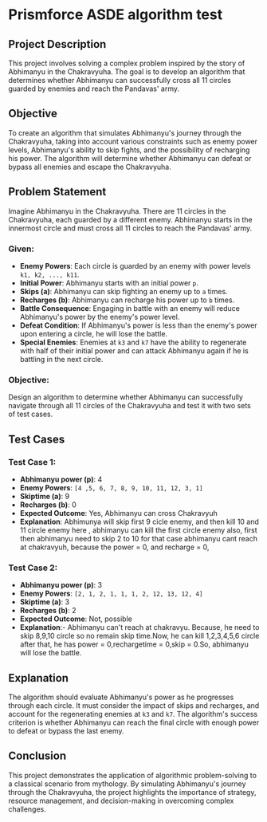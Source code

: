 # Prismforce ASDE algorithm test

## Project Description
This project involves solving a complex problem inspired by the story of Abhimanyu in the Chakravyuha. The goal is to develop an algorithm that determines whether Abhimanyu can successfully cross all 11 circles guarded by enemies and reach the Pandavas' army.

## Objective
To create an algorithm that simulates Abhimanyu's journey through the Chakravyuha, taking into account various constraints such as enemy power levels, Abhimanyu's ability to skip fights, and the possibility of recharging his power. The algorithm will determine whether Abhimanyu can defeat or bypass all enemies and escape the Chakravyuha.

## Problem Statement
Imagine Abhimanyu in the Chakravyuha. There are 11 circles in the Chakravyuha, each guarded by a different enemy. Abhimanyu starts in the innermost circle and must cross all 11 circles to reach the Pandavas' army.

### Given:
- **Enemy Powers**: Each circle is guarded by an enemy with power levels `k1, k2, ..., k11`.
- **Initial Power**: Abhimanyu starts with an initial power `p`.
- **Skips (a)**: Abhimanyu can skip fighting an enemy up to `a` times.
- **Recharges (b)**: Abhimanyu can recharge his power up to `b` times.
- **Battle Consequence**: Engaging in battle with an enemy will reduce Abhimanyu's power by the enemy's power level.
- **Defeat Condition**: If Abhimanyu's power is less than the enemy's power upon entering a circle, he will lose the battle.
- **Special Enemies**: Enemies at `k3` and `k7` have the ability to regenerate with half of their initial power and can attack Abhimanyu again if he is battling in the next circle.

### Objective:
Design an algorithm to determine whether Abhimanyu can successfully navigate through all 11 circles of the Chakravyuha and test it with two sets of test cases.

## Test Cases
### Test Case 1:
- **Abhimanyu power (p)**: 4
- **Enemy Powers**: `[4 ,5, 6, 7, 8, 9, 10, 11, 12, 3, 1]`
- **Skiptime (a)**: 9
- **Recharges (b)**: 0
- **Expected Outcome**: Yes, Abhimanyu can cross Chakravyuh
- **Explanation**: Abhimunya will skip first 9 cicle enemy, and then kill 10 and 11 circle enemy
here , abhimanyu can kill the first circle enemy also, first then abhimanyu need to skip 2 to 10 for that case abhimanyu cant reach at
chakravyuh, because the power = 0, and recharge = 0,
### Test Case 2:
- **Abhimanyu power (p)**: 3
- **Enemy Powers**: `[2, 1, 2, 1, 1, 1, 2, 12, 13, 12, 4]`
- **Skiptime (a)**: 3
- **Recharges (b)**: 2
- **Expected Outcome**: Not, possible
- **Explanation**:- Abhimanyu can't reach at chakravyu. Because, he need to skip 8,9,10 circle so no remain skip time.Now, he can kill 1,2,3,4,5,6 circle
after that, he has power = 0,rechargetime = 0,skip = 0.So, abhimanyu will lose the battle.
## Explanation
The algorithm should evaluate Abhimanyu's power as he progresses through each circle. It must consider the impact of skips and recharges, and account for the regenerating enemies at `k3` and `k7`. The algorithm's success criterion is whether Abhimanyu can reach the final circle with enough power to defeat or bypass the last enemy.

## Conclusion
This project demonstrates the application of algorithmic problem-solving to a classical scenario from mythology. By simulating Abhimanyu's journey through the Chakravyuha, the project highlights the importance of strategy, resource management, and decision-making in overcoming complex challenges.
